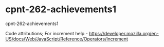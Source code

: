 # cpnt-262-achievements1
cpnt-262-achievements1

Code attributions;
For increment help - https://developer.mozilla.org/en-US/docs/Web/JavaScript/Reference/Operators/Increment
